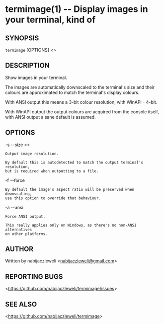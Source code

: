 termimage(1) -- Display images in your terminal, kind of
========================================================

## SYNOPSIS

`termimage` [OPTIONS] &lt;<IMAGE>&gt;

## DESCRIPTION

Show images in your terminal.

The images are automatically downscaled to the terminal's size and their
colours are approximated to match the terminal's display colours.

With ANSI output this means a 3-bit colour resolution, with WinAPI - 4-bit.

With WinAPI output the output colours are acquired from the console itself,
with ANSI output a sane default is assumed.

## OPTIONS

  -s --size &lt;<size>&gt;

    Output image resolution.

    By default this is autodetected to match the output terminal's resolution,
    but is required when outputting to a file.

  -f --force

    By default the image's aspect ratio will be preserved when downscaling,
    use this option to override that behaviour.

  -a --ansi

    Force ANSI output.

    This really applies only on Windows, as there's no non-ANSI alternatives
    on other platforms.

## AUTHOR

Written by nabijaczleweli &lt;<nabijaczleweli@gmail.com>&gt;

## REPORTING BUGS

&lt;<https://github.com/nabijaczleweli/termimage/issues>&gt;

## SEE ALSO

&lt;<https://github.com/nabijaczleweli/termimage>&gt;

